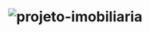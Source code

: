 # ![projeto-imobiliaria](https://www.devmedia.com.br/arquivos/projeto_guiado/front-end/imobiliaria/passo3/passo3.jpeg)
